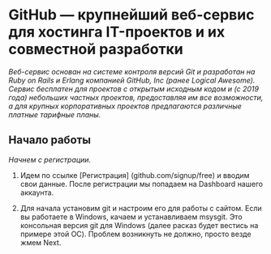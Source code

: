 # GitHub — крупнейший веб-сервис для хостинга IT-проектов и их совместной разработки #

*Веб-сервис основан на системе контроля версий Git и разработан на Ruby on Rails и Erlang компанией GitHub, Inc (ранее Logical Awesome). Сервис бесплатен для проектов с открытым исходным кодом и (с 2019 года) небольших частных проектов, предоставляя им все возможности, а для крупных корпоративных проектов предлагаются различные платные тарифные планы.*

## Начало работы ##

*Начнем с регистрации.* 
1. Идем по ссылке [Регистрация] (github.com/signup/free) и вводим свои данные. После регистрации мы попадаем на Dashboard нашего аккаунта.

2. Для начала установим git и настроим его для 
работы с сайтом. Если вы работаете в Windows, качаем и устанавливаем msysgit. Это консольная версия git для Windows (далее расказ будет вестись на примере этой ОС). Проблем возникнуть не должно, просто везде жмем Next.



